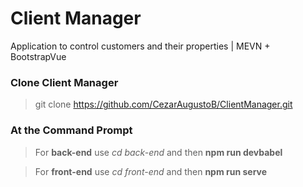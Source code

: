 # Client Manager
Application to control customers and their properties | MEVN + BootstrapVue

### Clone Client Manager
> git clone https://github.com/CezarAugustoB/ClientManager.git

### At the Command Prompt
> For **back-end** use *cd back-end* and then **npm run devbabel**

> For **front-end** use *cd front-end* and then **npm run serve**
